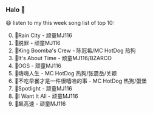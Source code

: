 

### Halo 👋

😄 listen to my this week song list of top 10:

0. 🌈Rain City - 顽童MJ116
1. 🌈脱罪 - 顽童MJ116
2. 🌈King Boomba's Crew - 陈冠希/MC HotDog 热狗
3. 🌈It's About Time - 顽童MJ116/BZARCO
4. 🌈OGS - 顽童MJ116
5. 🌈嗨嗨人生 - MC HotDog 热狗/张震岳/关颖
6. 🌈不吃早餐才是一件很嘻哈的事 - MC HotDog 热狗/蛋堡
7. 🌈Spotlight - 顽童MJ116
8. 🌈I Want It All - 顽童MJ116
9. 🌈飙高速 - 顽童MJ116

